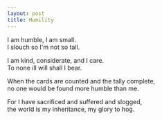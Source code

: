 ```yaml
---
layout: post
title: Humility
---
```


I am humble, I am small.  
I slouch so I'm not so tall.

I am kind, considerate, and I care.  
To none ill will shall I bear.

When the cards are counted and the tally complete,  
no one would be found more humble than me.

For I have sacrificed and suffered and slogged,  
the world is my inheritance, my glory to hog.
